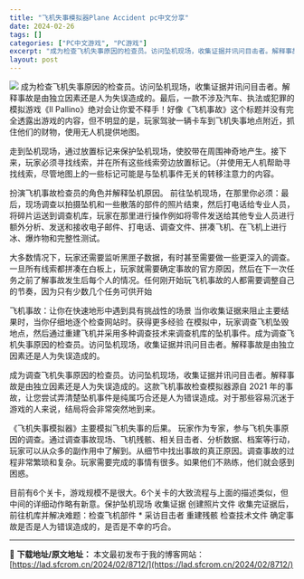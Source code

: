 ```yaml
---
title: "飞机失事模拟器Plane Accident pc中文分享"
date: 2024-02-26
tags: []
categories: ["PC中文游戏", "PC游戏"]
excerpt: "成为检查飞机失事原因的检查员。访问坠机现场，收集证据并讯问目击者。解释事故是由独立因素还是人为失误造成的。最后，一款不涉及汽车、执法或犯罪的模拟游戏《Il Pallino》绝对会让你爱不释手！好像《飞机事故》这个标题并没有完全透露出游戏的内容，但不明显的是，玩家驾驶一辆卡车到飞机失事地点附近，抓住他&hellip;"
layout: post
---
```


<img class="aligncenter" src="https://cdn.akamai.steamstatic.com/steam/apps/1682340/header.jpg?t=1708502793" />
成为检查飞机失事原因的检查员。访问坠机现场，收集证据并讯问目击者。解释事故是由独立因素还是人为失误造成的。最后，一款不涉及汽车、执法或犯罪的模拟游戏《Il Pallino》绝对会让你爱不释手！好像《飞机事故》这个标题并没有完全透露出游戏的内容，但不明显的是，玩家驾驶一辆卡车到飞机失事地点附近，抓住他们的财物，使用无人机提供地图。

走到坠机现场，通过放置标记来保护坠机现场，使胶带在周围神奇地产生。接下来，玩家必须寻找线索，并在所有这些线索旁边放置标记。（并使用无人机帮助寻找线索，尽管地图上的一些标记可能是与坠机事件无关的转移注意力的内容。

扮演飞机事故检查员的角色并解释坠机原因。
前往坠机现场，在那里你必须：最后，现场调查以拍摄坠机和一些散落的部件的照片结束，然后打电话给专业人员，将碎片运送到调查机库，玩家在那里进行操作例如将零件发送给其他专业人员进行额外分析、发送和接收电子邮件、打电话、调查文件、拼凑飞机、在飞机上进行冰、爆炸物和完整性测试。

大多数情况下，玩家还需要监听黑匣子数据，有时甚至需要做一些更深入的调查。一旦所有线索都拼凑在白板上，玩家就需要确定事故的官方原因，然后在下一次任务之前了解事故发生后每个人的情况。任何刚开始玩飞机事故的人都需要调整自己的节奏，因为只有少数几个任务可供开始

飞机事故：让你在快速地形中遇到具有挑战性的场景
当你收集证据来阻止主要结果时，当你仔细地逐个检查网站时。获得更多经验 在模拟中，玩家调查飞机坠毁地点，然后通过重建飞机并采用多种调查技术来调查机库的坠机事件。成为调查飞机失事原因的检查员。访问坠机现场，收集证据并讯问目击者。解释事故是由独立因素还是人为失误造成的。

成为调查飞机失事原因的检查员。访问坠机现场，收集证据并讯问目击者。解释事故是由独立因素还是人为失误造成的。这款飞机事故检查模拟器源自 2021 年的事故，让您尝试弄清楚坠机事件是纯属巧合还是人为错误造成。对于那些容易沉迷于游戏的人来说，结局将会非常突然地到来。

《飞机失事模拟器》主要模拟飞机失事的后果。
玩家作为专家，参与飞机失事原因的调查。通过调查事故现场、飞机残骸、相关目击者、分析数据、档案等行动，玩家可以从众多的副作用中了解到。从细节中找出事故的真正原因。调查事故的过程非常繁琐和复杂。玩家需要完成的事情有很多。如果他们不熟练，他们就会感到困惑。

目前有6个关卡，游戏规模不是很大。6个关卡的大致流程与上面的描述类似，但中间的详细动作略有新意。保护坠机现场 收集证据 创建照片文件 收集完证据后，前往机库并解决难题：检查飞机部件 * 采访目击者 重建残骸 检查技术文件 确定事故是否是人为错误造成的，是否是不幸的巧合。

---
📖 **下载地址/原文地址：** 本文最初发布于我的博客网站：[https://lad.sfcrom.cn/2024/02/8712/](https://lad.sfcrom.cn/2024/02/8712/)
